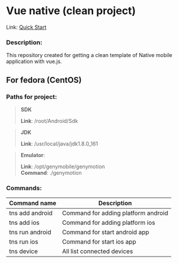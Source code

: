 # Vue native (clean project)
Link: [Quick Start](https://nativescript-vue.org/en/docs/getting-started/quick-start/)

### Description:
This repository created for getting a clean template of Native mobile application with vue.js.

## For fedora (CentOS)

### Paths for project:

> **SDK**
> 
> **Link**: /root/Android/Sdk

> **JDK**
> 
> **Link**: /usr/local/java/jdk1.8.0_161

> **Emulator**:
> 
> **Link**: /opt/genymobile/genymotion <br>
> **Command**: ./genymotion

### Commands:

Command name    | Description
----------------|----------------------
tns add android | Command for adding platform android
tns add ios     | Command for adding platform ios
tns run android | Command for start android app
tns run ios     | Command for start ios app
tns device      | All list connected devices
